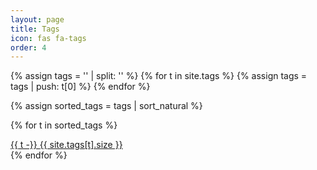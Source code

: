 ```yaml
---
layout: page
title: Tags
icon: fas fa-tags
order: 4
---
```


<div id="tags" class="d-flex flex-wrap mx-xl-2">
  {% assign tags = '' | split: '' %}
  {% for t in site.tags %}
    {% assign tags = tags | push: t[0] %}
  {% endfor %}

  {% assign sorted_tags = tags | sort_natural %}

  {% for t in sorted_tags %}
    <div>
      <a class="tag" href="/tags/{{ t | slugify | url_encode }}/">
        {{ t -}}
        <span class="text-muted">{{ site.tags[t].size }}</span>
      </a>
    </div>
  {% endfor %}
</div>
